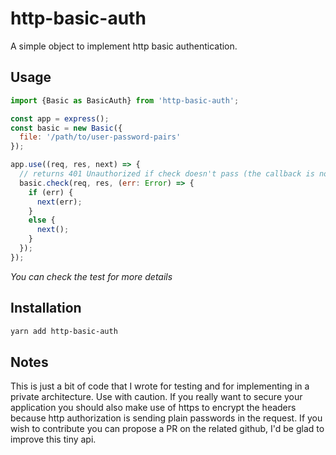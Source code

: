 # http-basic-auth

A simple object to implement http basic authentication.

## Usage

```javascript
import {Basic as BasicAuth} from 'http-basic-auth';

const app = express();
const basic = new Basic({
  file: '/path/to/user-password-pairs'
});

app.use((req, res, next) => {
  // returns 401 Unauthorized if check doesn't pass (the callback is not called, no next).
  basic.check(req, res, (err: Error) => {
    if (err) {
      next(err);
    }
    else {
      next();
    }
  });
});
```

*You can check the test for more details*

## Installation

```bash
yarn add http-basic-auth
```

## Notes

This is just a bit of code that I wrote for testing and for implementing in a private architecture. Use with caution. If you really want to secure your application you should also make use of https to encrypt the headers because http authorization is sending plain passwords in the request. If you wish to contribute you can propose a PR on the related github, I'd be glad to improve this tiny api.